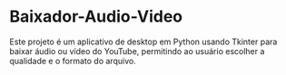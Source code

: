 # Baixador-Audio-Video
 Este projeto é um aplicativo de desktop em Python usando Tkinter para baixar áudio ou vídeo do YouTube, permitindo ao usuário escolher a qualidade e o formato do arquivo.

